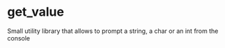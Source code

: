 # get_value
Small utility library that allows to prompt a string, a char or an int from the console
